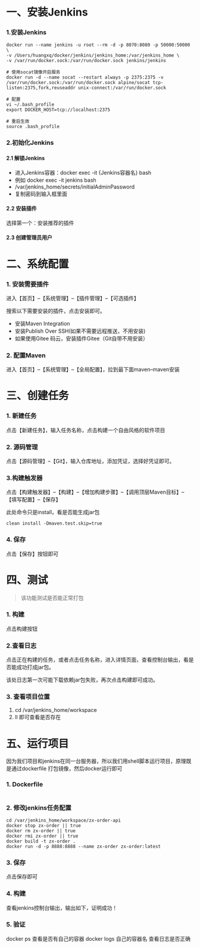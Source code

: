 # 一、安装Jenkins

### 1.安装Jenkins
```shell
docker run --name jenkins -u root --rm -d -p 8070:8080 -p 50000:50000 \
-v /Users/huangxq/docker/jenkins/jenkins_home:/var/jenkins_home \
-v /var/run/docker.sock:/var/run/docker.sock jenkins/jenkins

# 使用socat镜像开启服务
docker run -d --name socat --restart always -p 2375:2375 -v /var/run/docker.sock:/var/run/docker.sock alpine/socat tcp-listen:2375,fork,reuseaddr unix-connect:/var/run/docker.sock

# 配置
vi ~/.bash_profile
export DOCKER_HOST=tcp://localhost:2375

# 重启生效
source .bash_profile
```
### 2.初始化Jenkins
#### 2.1 解锁Jenkins
- 进入Jenkins容器：docker exec -it {Jenkins容器名} bash
- 例如 docker exec -it jenkins bash
- /var/jenkins_home/secrets/initialAdminPassword
- 复制密码到输入框里面
#### 2.2 安装插件
选择第一个：安装推荐的插件
#### 2.3 创建管理员用户

# 二、系统配置
### 1. 安装需要插件
进入【首页】–【系统管理】–【插件管理】–【可选插件】

搜索以下需要安装的插件，点击安装即可。

- 安装Maven Integration
- 安装Publish Over SSH(如果不需要远程推送，不用安装)
- 如果使用Gitee 码云，安装插件Gitee（Git自带不用安装）
### 2. 配置Maven
进入【首页】–【系统管理】–【全局配置】，拉到最下面maven–maven安装

# 三、创建任务
### 1. 新建任务
点击【新建任务】，输入任务名称，点击构建一个自由风格的软件项目
### 2. 源码管理
点击【源码管理】–【Git】，输入仓库地址，添加凭证，选择好凭证即可。
### 3.构建触发器
点击【构建触发器】–【构建】–【增加构建步骤】–【调用顶层Maven目标】–【填写配置】–【保存】

此处命令只是install，看是否能生成jar包
```shell
clean install -Dmaven.test.skip=true
```
### 4. 保存
点击【保存】按钮即可
# 四、测试
> 该功能测试是否能正常打包
### 1. 构建

点击构建按钮

### 2.查看日志
点击正在构建的任务，或者点击任务名称，进入详情页面，查看控制台输出，看是否能成功打成jar包。

该处日志第一次可能下载依赖jar包失败，再次点击构建即可成功。

### 3. 查看项目位置
1. cd /var/jenkins_home/workspace
2. ll 即可查看是否存在
# 五、运行项目
因为我们项目和jenkins在同一台服务器，所以我们用shell脚本运行项目，原理既是通过dockerfile 打包镜像，然后docker运行即可
### 1. Dockerfile
```dockerfile

```
### 2. 修改jenkins任务配置
```shell
cd /var/jenkins_home/workspace/zx-order-api
docker stop zx-order || true
docker rm zx-order || true
docker rmi zx-order || true
docker build -t zx-order .
docker run -d -p 8888:8888 --name zx-order zx-order:latest
```
### 3. 保存
点击保存即可
### 4. 构建

查看jenkins控制台输出，输出如下，证明成功！
### 5. 验证
docker ps 查看是否有自己的容器
docker logs 自己的容器名 查看日志是否正确
